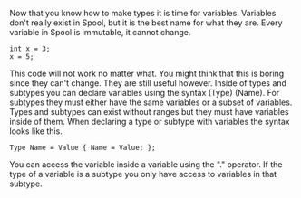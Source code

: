 Now that you know how to make types it is time for variables.
Variables don't really exist in Spool, but it is the best name for what they are.
Every variable in Spool is immutable, it cannot change.
```
int x = 3;
x = 5;
```
This code will not work no matter what.
You might think that this is boring since they can't change.
They are still useful however.
Inside of types and subtypes you can declare variables using the syntax (Type) (Name).
For subtypes they must either have the same variables or a subset of variables.
Types and subtypes can exist without ranges but they must have variables inside of them.
When declaring a type or subtype with variables the syntax looks like this.
```
Type Name = Value { Name = Value; };
```
You can access the variable inside a variable using the "." operator.
If the type of a variable is a subtype you only have access to variables in that subtype.
